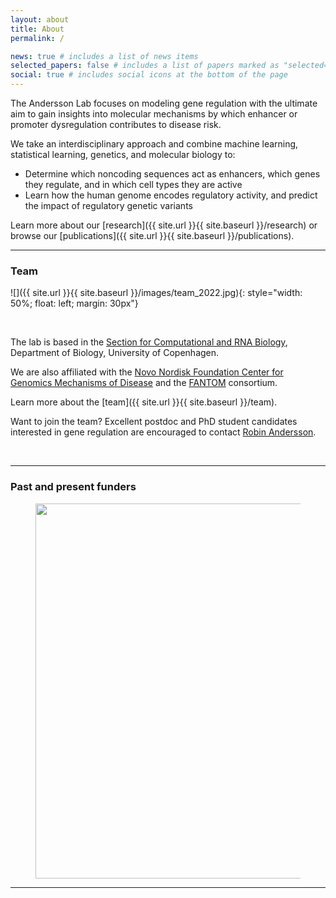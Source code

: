 ```yaml
---
layout: about
title: About
permalink: /

news: true # includes a list of news items
selected_papers: false # includes a list of papers marked as "selected={true}"
social: true # includes social icons at the bottom of the page
---
```


The Andersson Lab focuses on modeling gene regulation with the ultimate aim to gain insights into molecular mechanisms by which enhancer or promoter dysregulation contributes to disease risk.

We take an interdisciplinary approach and combine machine learning, statistical learning, genetics, and molecular biology to:

- Determine which noncoding sequences act as enhancers, which genes they regulate, and in which cell types they are active
- Learn how the human genome encodes regulatory activity, and predict the impact of regulatory genetic variants

Learn more about our [research]({{ site.url }}{{ site.baseurl }}/research) or browse our [publications]({{ site.url }}{{ site.baseurl }}/publications).

---

<h3>Team</h3>

![]({{ site.url }}{{ site.baseurl }}/images/team_2022.jpg){: style="width: 50%; float: left; margin: 30px"} 

<br>

The lab is based in the [Section for Computational and RNA Biology](https://www1.bio.ku.dk/english/research/scarb/), Department of Biology, University of Copenhagen.

We are also affiliated with the [Novo Nordisk Foundation Center for Genomics Mechanisms of Disease](https://www.broadinstitute.org/nnfc) and the [FANTOM](https://fantom.gsc.riken.jp/) consortium.

Learn more about the [team]({{ site.url }}{{ site.baseurl }}/team).

Want to join the team? Excellent postdoc and PhD student candidates interested in gene regulation are encouraged to contact [Robin Andersson](mailto:robin@bio.ku.dk).

<br>

---

<h3>Past and present funders</h3>

<figure>
  <img src="{{ site.url }}{{ site.baseurl }}/images/funders.png" style="width: 600px">
</figure>

---
